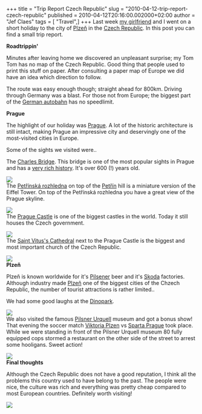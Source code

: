 +++
title = "Trip Report Czech Republic"
slug = "2010-04-12-trip-report-czech-republic"
published = 2010-04-12T20:16:00.002000+02:00
author = "Jef Claes"
tags = [ "Travel",]
+++
Last week [my girlfriend](http://amillionimpressions.blogspot.com/) and
I went on a short holiday to the city of
[Plzeň](http://en.wikipedia.org/wiki/Plze%C5%88) in the [Czech
Republic](http://en.wikipedia.org/wiki/Czech_Republic). In this post you
can find a small trip report.  
  
<span style="font-weight:bold;">Roadtrippin'</span>  
  
Minutes after leaving home we discovered an unpleasant surprise; my Tom
Tom has no map of the Czech Republic. Good thing that people used to
print this stuff on paper. After consulting a paper map of Europe we did
have an idea which direction to follow.  
  

  
  
The route was easy enough though; straight ahead for 800km. Driving
through Germany was a blast. For those not from Europe; the biggest part
of the [German autobahn](http://en.wikipedia.org/wiki/Autobahn) has no
speedlimit.  
  
<span style="font-weight:bold;">Prague</span>  
  
The highlight of our holiday was
[Prague](http://en.wikipedia.org/wiki/Prague). A lot of the historic
architecture is still intact, making Prague an impressive city and
deservingly one of the most-visited cities in Europe.  
  
Some of the sights we visited were..  
  
The [Charles Bridge](http://en.wikipedia.org/wiki/Charles_Bridge). This
bridge is one of the most popular sights in Prague and has a [very rich
history](http://en.wikipedia.org/wiki/Charles_Bridge#History). It's over
600 (!) years old.  
  
[![](/post/images/thumbnails/2010-04-12-trip-report-czech-republic-Pilsen_012.2.jpg)](/post/images/2010-04-12-trip-report-czech-republic-Pilsen_012.2.jpg)  
The [Petřínská
rozhledna](http://en.wikipedia.org/wiki/Pet%C5%99%C3%ADn_Lookout_Tower)
on top of the [Petřín](http://en.wikipedia.org/wiki/Pet%C5%99%C3%ADn)
hill is a miniature version of the Eiffel Tower. On top of the Petřínská
rozhledna you have a great view of the Prague skyline.  
  
[![](/post/images/thumbnails/2010-04-12-trip-report-czech-republic-Pilsen_024.2.jpg)](/post/images/2010-04-12-trip-report-czech-republic-Pilsen_024.2.jpg)  
The [Prague Castle](http://en.wikipedia.org/wiki/Prague_Castle) is one
of the biggest castles in the world. Today it still houses the Czech
government.  
  
[![](/post/images/thumbnails/2010-04-12-trip-report-czech-republic-Pilsen_030.JPG)](/post/images/2010-04-12-trip-report-czech-republic-Pilsen_030.JPG)  
The [Saint Vitus's
Cathedral](http://en.wikipedia.org/wiki/St._Vitus_Cathedral) next to the
Prague Castle is the biggest and most important church of the Czech
Republic.  
  
[![](/post/images/thumbnails/2010-04-12-trip-report-czech-republic-Pilsen_037.JPG)](/post/images/2010-04-12-trip-report-czech-republic-Pilsen_037.JPG)  
<span style="font-weight:bold;">Plzeň</span>  
  
Plzeň is known worldwide for it's
[Pilsener](http://en.wikipedia.org/wiki/Pilsener) beer and it's
[Skoda](http://en.wikipedia.org/wiki/%C5%A0koda_Auto) factories.
Although industry made [Plzeň](http://en.wikipedia.org/wiki/Plze%C5%88)
one of the biggest cities of the Chzech Republic, the number of tourist
attractions is rather limited..  
  
We had some good laughs at the
[Dinopark](http://www.dinopark.cz/dinopark-plzen-english/).  
  
[![](/post/images/thumbnails/2010-04-12-trip-report-czech-republic-Pilsen_079.JPG)](/post/images/2010-04-12-trip-report-czech-republic-Pilsen_079.JPG)  
We also visited the famous [Pilsner
Urquell](http://nl.wikipedia.org/wiki/Pilsner_Urquell) museum and got a
bonus show! That evening the soccer match [Viktoria
Plzen](http://en.wikipedia.org/wiki/FC_Viktoria_Plze%C5%88) vs [Sparta
Prague](http://en.wikipedia.org/wiki/Sparta_Prague) took place. While we
were standing in front of the Pilsner Urquell museum 80 fully equipped
cops stormed a restaurant on the other side of the street to arrest some
hooligans. Sweet action!  
  
[![](/post/images/thumbnails/2010-04-12-trip-report-czech-republic-Pilsen_086.jpg)](/post/images/2010-04-12-trip-report-czech-republic-Pilsen_086.jpg)  
<span style="font-weight:bold;">Final thoughts</span>  
  
Although the Czech Republic does not have a good reputation, I think all
the problems this country used to have belong to the past. The people
were nice, the culture was rich and everything was pretty cheap compared
to most European countries. Definitely worth visiting!  
  
[![](/post/images/thumbnails/2010-04-12-trip-report-czech-republic-Pilsen_090.JPG)](/post/images/2010-04-12-trip-report-czech-republic-Pilsen_090.JPG)
